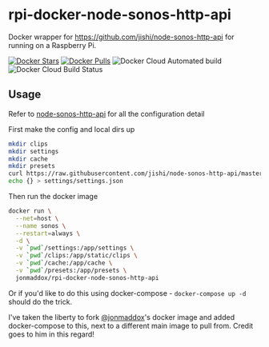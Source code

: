 # rpi-docker-node-sonos-http-api
Docker wrapper for https://github.com/jishi/node-sonos-http-api for running on a Raspberry Pi.

[![Docker Stars](https://img.shields.io/docker/stars/keesromkes/rpi-docker-node-sonos-http-api.svg)](https://cloud.docker.com/u/keesromkes/repository/docker/keesromkes/rpi-docker-node-sonos-http-api)
[![Docker Pulls](https://img.shields.io/docker/pulls/keesromkes/rpi-docker-node-sonos-http-api.svg)](https://cloud.docker.com/u/keesromkes/repository/docker/keesromkes/rpi-docker-node-sonos-http-api)
![Docker Cloud Automated build](https://img.shields.io/docker/cloud/automated/keesromkes/rpi-docker-node-sonos-http-api)
![Docker Cloud Build Status](https://img.shields.io/docker/cloud/build/keesromkes/rpi-docker-node-sonos-http-api)

## Usage
Refer to [node-sonos-http-api](https://github.com/jishi/node-sonos-http-api) for all the configuration detail

First make the config and local dirs up
```bash
mkdir clips
mkdir settings
mkdir cache
mkdir presets
curl https://raw.githubusercontent.com/jishi/node-sonos-http-api/master/presets/example.json > presets/example.json
echo {} > settings/settings.json
```

Then run the docker image
```bash
docker run \
  --net=host \
  --name sonos \
  --restart=always \
  -d \
  -v `pwd`/settings:/app/settings \
  -v `pwd`/clips:/app/static/clips \
  -v `pwd`/cache:/app/cache \
  -v `pwd`/presets:/app/presets \
  jonmaddox/rpi-docker-node-sonos-http-api
```

Or if you'd like to do this using docker-compose - `docker-compose up -d` should do the trick.

I've taken the liberty to fork [@jonmaddox](https://github.com/jonmaddox)'s docker image and added docker-compose to this, next to a different main image to pull from. Credit goes to him in this regard!
